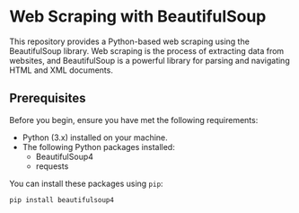 # Web Scraping with BeautifulSoup

This repository provides a Python-based web scraping using the BeautifulSoup library. Web scraping is the process of extracting data from websites, and BeautifulSoup is a powerful library for parsing and navigating HTML and XML documents.

## Prerequisites

Before you begin, ensure you have met the following requirements:

- Python (3.x) installed on your machine.
- The following Python packages installed:
  - BeautifulSoup4
  - requests
    
You can install these packages using `pip`:
```bash
pip install beautifulsoup4
```


